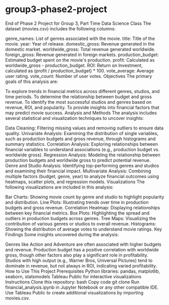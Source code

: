 # group3-phase2-project
End of Phase 2 Project for Group 3, Part Time Data Science Class
The dataset (movies.csv) includes the following columns:

genre_names: List of genres associated with the movie.
title: Title of the movie.
year: Year of release.
domestic_gross: Revenue generated in the domestic market.
worldwide_gross: Total revenue generated worldwide.
foreign_gross: Revenue generated in foreign markets.
production_budget: Estimated budget spent on the movie's production.
profit: Calculated as worldwide_gross - production_budget.
ROI: Return on Investment, calculated as (profit / production_budget) * 100.
vote_average: Average user rating.
vote_count: Number of user votes.
Objectives
The primary goals of this analysis are:

To explore trends in financial metrics across different genres, studios, and time periods.
To determine the relationship between budget and gross revenue.
To identify the most successful studios and genres based on revenue, ROI, and popularity.
To provide insights into financial factors that may predict movie success.
Analysis and Methods
The analysis includes several statistical and visualization techniques to uncover insights:

Data Cleaning: Filtering missing values and removing outliers to ensure data quality.
Univariate Analysis: Examining the distribution of single variables, such as production budgets and gross revenue, through histograms and summary statistics.
Correlation Analysis: Exploring relationships between financial variables to understand associations (e.g., production budget vs. worldwide gross).
Regression Analysis: Modeling the relationship between production budgets and worldwide gross to predict potential revenue.
Genre and Studio Analysis: Identifying top-performing genres and studios and examining their financial impact.
Multivariate Analysis: Combining multiple factors (budget, genre, year) to analyze financial outcomes using heatmaps, scatter plots, and regression models.
Visualizations
The following visualizations are included in this analysis:

Bar Charts: Showing movie count by genre and studio to highlight popularity and distribution.
Line Plots: Illustrating trends over time in production budgets and gross revenue.
Correlation Heatmap: Displaying relationships between key financial metrics.
Box Plots: Highlighting the spread and outliers in production budgets across genres.
Tree Maps: Visualizing the contribution of various genres or studios to overall revenue.
Histograms: Showing the distribution of average votes to understand movie ratings.
Key Findings
Some insights uncovered during the analysis:

Genres like Action and Adventure are often associated with higher budgets and revenue.
Production budget has a positive correlation with worldwide gross, though other factors also play a significant role in profitability.
Studios with high output (e.g., Warner Bros, Universal Pictures) tend to dominate in revenue, but not always in ROI, indicating varied profitability.
How to Use This Project
Prerequisites
Python libraries: pandas, matplotlib, seaborn, statsmodels
Tableau Public for interactive visualizations
Instructions
Clone this repository:
bash
Copy code
git clone <repository-url>
Run financial_analysis.ipynb in Jupyter Notebook or any other compatible IDE.
Use Tableau Public to create additional visualizations by importing movies.csv.